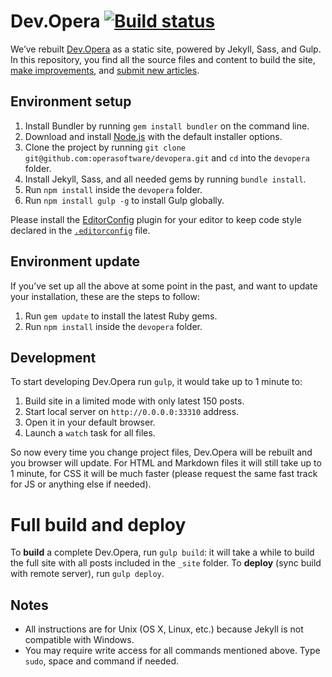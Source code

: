 # Dev.Opera [![Build status](https://travis-ci.org/operasoftware/devopera.svg?branch=master)](https://travis-ci.org/operasoftware/devopera)

We’ve rebuilt [Dev.Opera](https://dev.opera.com/) as a static site, powered by Jekyll, Sass, and Gulp. In this repository, you find all the source files and content to build the site, [make improvements](CONTRIBUTING.md#code-improvements), and [submit new articles](CONTRIBUTING.md#article-suggestions--contributions).

## Environment setup

1. Install Bundler by running `gem install bundler` on the command line.
2. Download and install [Node.js](https://nodejs.org/) with the default installer options.
3. Clone the project by running `git clone git@github.com:operasoftware/devopera.git` and `cd` into the `devopera` folder.
4. Install Jekyll, Sass, and all needed gems by running `bundle install`.
5. Run `npm install` inside the `devopera` folder.
6. Run `npm install gulp -g` to install Gulp globally.

Please install the [EditorConfig](https://editorconfig.org/#download) plugin for your editor to keep code style declared in the [`.editorconfig`](.editorconfig) file.

## Environment update

If you’ve set up all the above at some point in the past, and want to update your installation, these are the steps to follow:

1. Run `gem update` to install the latest Ruby gems.
2. Run `npm install` inside the `devopera` folder.

## Development

To start developing Dev.Opera run `gulp`, it would take up to 1 minute to:

1. Build site in a limited mode with only latest 150 posts.
2. Start local server on `http://0.0.0.0:33310` address.
3. Open it in your default browser.
4. Launch a `watch` task for all files.

So now every time you change project files, Dev.Opera will be rebuilt and you browser will update. For HTML and Markdown files it will still take up to 1 minute, for CSS it will be much faster (please request the same fast track for JS or anything else if needed).

# Full build and deploy

To **build** a complete Dev.Opera, run `gulp build`: it will take a while to build the full site with all posts included in the `_site` folder. To **deploy** (sync build with remote server), run `gulp deploy`.

## Notes

- All instructions are for Unix (OS X, Linux, etc.) because Jekyll is not compatible with Windows.
- You may require write access for all commands mentioned above. Type `sudo`, space and command if needed.
